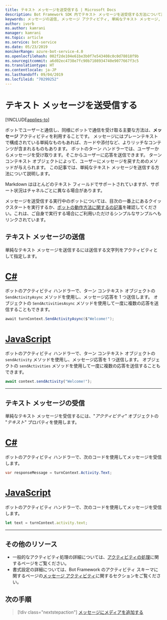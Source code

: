 ```yaml
---
title: テキスト メッセージを送受信する | Microsoft Docs
description: Bot Framework SDK 内でテキスト メッセージを送受信する方法について説明します。
keywords: メッセージの送信, メッセージ アクティビティ, 単純なテキスト メッセージ, メッセージ, テキスト メッセージ, メッセージの受信
author: ivorb
ms.author: kamrani
manager: kamrani
ms.topic: article
ms.service: bot-service
ms.date: 05/23/2019
monikerRange: azure-bot-service-4.0
ms.openlocfilehash: 002f2de104e61be3b0f7e543408c0c0d78018f9b
ms.sourcegitcommit: a6d02ec4738e7fc90b7108934740e9077667f3c5
ms.translationtype: HT
ms.contentlocale: ja-JP
ms.lasthandoff: 09/04/2019
ms.locfileid: "70299252"
---
```

# <a name="send-and-receive-text-message"></a>テキスト メッセージを送受信する

[!INCLUDE[applies-to](../includes/applies-to.md)]

ボットでユーザーと通信し、同様にボットで通信を受け取る主要な方法は、**メッセージ** アクティビティを利用することです。 メッセージにはプレーンテキストで構成されている単純なものもあれば、カードや添付など、よりリッチなコンテンツが含まれるものもあります。 ボットのターン ハンドラーでは、ユーザーからメッセージを受け取ります。そこからユーザーに応答を送信できます。 ターン コンテキスト オブジェクトによって、ユーザーにメッセージを戻すためのメソッドが与えられます。 この記事では、単純なテキスト メッセージを送信する方法について説明します。

Markdown はほとんどのテキスト フィールドでサポートされていますが、サポート状況はチャネルごとに異なる場合があります。

メッセージを送受信する実行中のボットについては、目次の一番上にあるクイックスタートを実行するか、[ボットの動作方法に関するの記事](bot-builder-basics.md#bot-structure)を確認してください。これは、ご自身で実行する場合にご利用いただけるシンプルなサンプルへもリンクされています。

## <a name="send-a-text-message"></a>テキスト メッセージの送信

単純なテキスト メッセージを送信するには送信する文字列をアクティビティとして指定します。

# <a name="ctabcsharp"></a>[C#](#tab/csharp)

ボットのアクティビティ ハンドラーで、ターン コンテキスト オブジェクトの `SendActivityAsync` メソッドを使用し、メッセージ応答を 1 つ送信します。 オブジェクトの `SendActivitiesAsync` メソッドを使用して一度に複数の応答を送信することもできます。

```cs
await turnContext.SendActivityAsync($"Welcome!");
```

# <a name="javascripttabjavascript"></a>[JavaScript](#tab/javascript)

ボットのアクティビティ ハンドラーで、ターン コンテキスト オブジェクトの `sendActivity` メソッドを使用し、メッセージ応答を 1 つ送信します。 オブジェクトの `sendActivities` メソッドを使用して一度に複数の応答を送信することもできます。

```javascript
await context.sendActivity("Welcome!");
```
---
## <a name="receive-a-text-message"></a>テキスト メッセージの受信

単純なテキスト メッセージを受信するには、"*アクティビティ*" オブジェクトの "*テキスト*" プロパティを使用します。 

# <a name="ctabcsharp"></a>[C#](#tab/csharp)

ボットのアクティビティ ハンドラーで、次のコードを使用してメッセージを受信します。 

```cs
var responseMessage = turnContext.Activity.Text;
```

# <a name="javascripttabjavascript"></a>[JavaScript](#tab/javascript)

ボットのアクティビティ ハンドラーで、次のコードを使用してメッセージを受信します。

```javascript
let text = turnContext.activity.text;
```

---

## <a name="additional-resources"></a>その他のリソース

- 一般的なアクティビティ処理の詳細については、[アクティビティの処理](~/v4sdk/bot-builder-basics.md#the-activity-processing-stack)に関するページをご覧ください。
- 書式設定の詳細については、Bot Framework のアクティビティ スキーマに関するページの[メッセージ アクティビティ](https://aka.ms/botSpecs-activitySchema#message-activity)に関するセクションをご覧ください。

## <a name="next-steps"></a>次の手順

> [!div class="nextstepaction"]
> [メッセージにメディアを追加する](./bot-builder-howto-add-media-attachments.md)
